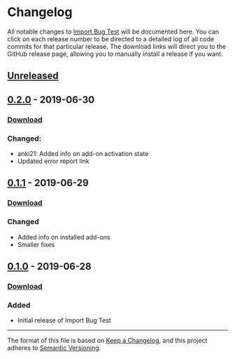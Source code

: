 # Changelog

All notable changes to [Import Bug Test](https://ankiweb.net/shared/info/) will be documented here. You can click on each release number to be directed to a detailed log of all code commits for that particular release. The download links will direct you to the GitHub release page, allowing you to manually install a release if you want.

## [Unreleased]

## [0.2.0] - 2019-06-30

### [Download](https://github.com/glutanimate/import-bug-test/releases/tag/v0.2.0)

### Changed:

- anki21: Added info on add-on activation state
- Updated error report link

## [0.1.1] - 2019-06-29

### [Download](https://github.com/glutanimate/import-bug-test/releases/tag/v0.1.1)

### Changed

- Added info on installed add-ons
- Smaller fixes

## [0.1.0] - 2019-06-28

### [Download](https://github.com/glutanimate/import-bug-test/releases/tag/v0.1.0)

### Added

- Initial release of Import Bug Test

[Unreleased]: https://github.com/glutanimate/import-bug-test/compare/v0.2.0...HEAD
[0.2.0]: https://github.com/glutanimate/import-bug-test/compare/v0.1.1...v0.2.0
[0.1.1]: https://github.com/glutanimate/import-bug-test/compare/v0.1.0...v0.1.1
[0.1.0]: https://github.com/glutanimate/import-bug-test/compare/v0.0.0...v0.1.0

-----

The format of this file is based on [Keep a Changelog](https://keepachangelog.com/en/1.0.0/), and this project adheres to [Semantic Versioning](https://semver.org/spec/v2.0.0.html).